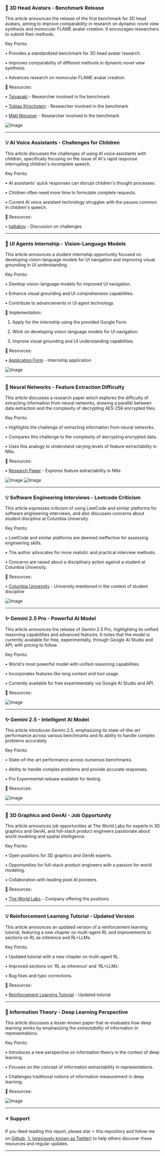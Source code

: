### 🤖 3D Head Avatars - Benchmark Release

This article announces the release of the first benchmark for 3D head avatars, aiming to improve comparability in research on dynamic novel view synthesis and monocular FLAME avatar creation.  It encourages researchers to submit their methods.

Key Points:

• Provides a standardized benchmark for 3D head avatar research.

• Improves comparability of different methods in dynamic novel view synthesis.

• Advances research on monocular FLAME avatar creation.


🔗 Resources:

• [Taiyasaki](https://x.com/taiyasaki) - Researcher involved in the benchmark

• [Tobias Kirschstein](https://x.com/TobiasKirschst1) - Researcher involved in the benchmark

• [Matt Niessner](https://x.com/MattNiessner/status/1904516493716426947) -  Researcher involved in the benchmark

![Image](https://pbs.twimg.com/ext_tw_video_thumb/1904512862732611584/pu/img/Yt9u-nc0MnDlwaj0.jpg)

---
### 💡 AI Voice Assistants - Challenges for Children

This article discusses the challenges of using AI voice assistants with children, specifically focusing on the issue of AI's rapid response interrupting children's incomplete speech.


Key Points:

• AI assistants' quick responses can disrupt children's thought processes.

• Children often need more time to formulate complete requests.

• Current AI voice assistant technology struggles with the pauses common in children's speech.


🔗 Resources:

• [haltakov](https://x.com/haltakov/status/1904571480278786249) -  Discussion on challenges

---
### 🚀 UI Agents Internship - Vision-Language Models

This article announces a student internship opportunity focused on developing vision-language models for UI navigation and improving visual grounding in UI understanding.

Key Points:

• Develop vision-language models for improved UI navigation.

• Enhance visual grounding and UI comprehension capabilities.

• Contribute to advancements in UI agent technology.


🚀 Implementation:

1. Apply for the internship using the provided Google Form.

2. Work on developing vision-language models for UI navigation.

3. Improve visual grounding and UI understanding capabilities.


🔗 Resources:

• [Application Form](https://forms.gle/GWzQPhdapEVvBuJs9) - Internship application

![Image](https://pbs.twimg.com/media/Gm08JudWQAAti73?format=png&name=small)

---
### 🤖 Neural Networks - Feature Extraction Difficulty

This article discusses a research paper which explores the difficulty of extracting information from neural networks, drawing a parallel between data extraction and the complexity of decrypting AES-256 encrypted files.

Key Points:

• Highlights the challenge of extracting information from neural networks.

• Compares this challenge to the complexity of decrypting encrypted data.

• Uses this analogy to understand varying levels of feature extractability in NNs.


🔗 Resources:

• [Research Paper](https://arxiv.org/abs/2407.06076) -  Explores feature extractability in NNs

![Image](https://pbs.twimg.com/media/Gm61GclXIAADs3h?format=jpg&name=small)
![Image](https://pbs.twimg.com/media/Gm0xUrLXIAAM2vL?format=jpg&name=240x240)

---
### 💡 Software Engineering Interviews - Leetcode Criticism

This article expresses criticism of using LeetCode and similar platforms for software engineering interviews, and also discusses concerns about student discipline at Columbia University.

Key Points:

• LeetCode and similar platforms are deemed ineffective for assessing engineering skills.

• The author advocates for more realistic and practical interview methods.

• Concerns are raised about a disciplinary action against a student at Columbia University.


🔗 Resources:

• [Columbia University](https://x.com/Columbia) - University mentioned in the context of student discipline


![Image](https://pbs.twimg.com/media/Gm5UaBPXIAEFhuq?format=jpg&name=small)

---
### ✨ Gemini 2.5 Pro - Powerful AI Model

This article announces the release of Gemini 2.5 Pro, highlighting its unified reasoning capabilities and advanced features.  It notes that the model is currently available for free, experimentally, through Google AI Studio and API, with pricing to follow.

Key Points:

• World's most powerful model with unified reasoning capabilities.

• Incorporates features like long context and tool usage.

• Currently available for free experimentally via Google AI Studio and API.


🔗 Resources:

![Image](https://pbs.twimg.com/media/Gm5tqnlbYAIigWW?format=jpg&name=small)


---
### ✨ Gemini 2.5 - Intelligent AI Model

This article introduces Gemini 2.5, emphasizing its state-of-the-art performance across various benchmarks and its ability to handle complex problems accurately.

Key Points:

• State-of-the-art performance across numerous benchmarks.

• Ability to handle complex problems and provide accurate responses.

• Pro Experimental release available for testing.


🔗 Resources:

![Image](https://pbs.twimg.com/media/Gm5wXzVWYAAmCVs.jpg)

---
### 🚀 3D Graphics and GenAI - Job Opportunity

This article announces job opportunities at The World Labs for experts in 3D graphics and GenAI, and full-stack product engineers passionate about world modeling and spatial intelligence.

Key Points:

• Open positions for 3D graphics and GenAI experts.

• Opportunities for full-stack product engineers with a passion for world modeling.

•  Collaboration with leading pixel AI pioneers.


🔗 Resources:

• [The World Labs](https://x.com/theworldlabs) - Company offering the positions

---
### 💡 Reinforcement Learning Tutorial - Updated Version

This article announces an updated version of a reinforcement learning tutorial, featuring a new chapter on multi-agent RL and improvements to sections on RL as inference and RL+LLMs.

Key Points:

• Updated tutorial with a new chapter on multi-agent RL.

• Improved sections on 'RL as inference' and 'RL+LLMs'.

• Bug fixes and typo corrections.


🔗 Resources:

• [Reinforcement Learning Tutorial](https://t.co/dWe5uNgcgp) - Updated tutorial

---
### 🤖 Information Theory - Deep Learning Perspective

This article discusses a lesser-known paper that re-evaluates how deep learning works by emphasizing the *extractability* of information in representations.

Key Points:

• Introduces a new perspective on information theory in the context of deep learning.

• Focuses on the concept of information extractability in representations.

• Challenges traditional notions of information measurement in deep learning.


🔗 Resources:

![Image](https://pbs.twimg.com/media/Gm0xUrLXIAAM2vL?format=jpg&name=small)


---

### ⭐️ Support

If you liked reading this report, please star ⭐️ this repository and follow me on [Github](https://github.com/Drix10), [𝕏 (previously known as Twitter)](https://x.com/DRIX_10_) to help others discover these resources and regular updates.

---